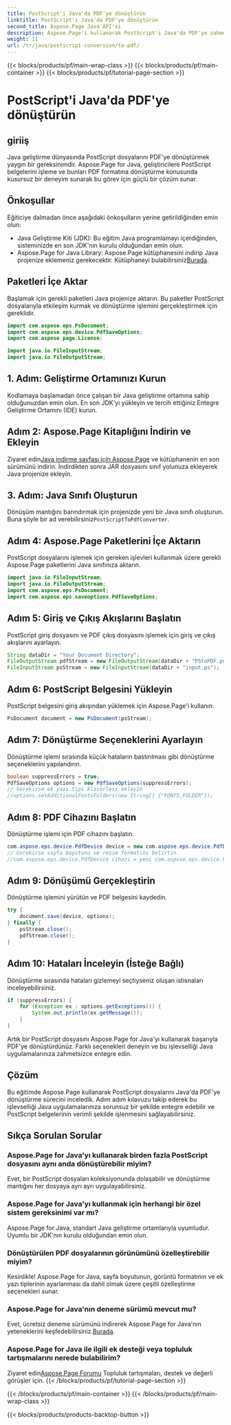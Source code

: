```yaml
---
title: PostScript'i Java'da PDF'ye dönüştürün
linktitle: PostScript'i Java'da PDF'ye dönüştürün
second_title: Aspose.Page Java API'si
description: Aspose.Page'i kullanarak PostScript'i Java'da PDF'ye zahmetsizce dönüştürün. Sorunsuz entegrasyon için adım adım kılavuzumuzu izleyin. Aspose.Page'i hemen indirin!
weight: 11
url: /tr/java/postscript-conversion/to-pdf/
---
```


{{< blocks/products/pf/main-wrap-class >}}
{{< blocks/products/pf/main-container >}}
{{< blocks/products/pf/tutorial-page-section >}}

# PostScript'i Java'da PDF'ye dönüştürün

## giriiş
Java geliştirme dünyasında PostScript dosyalarını PDF'ye dönüştürmek yaygın bir gereksinimdir. Aspose.Page for Java, geliştiricilere PostScript belgelerini işleme ve bunları PDF formatına dönüştürme konusunda kusursuz bir deneyim sunarak bu görev için güçlü bir çözüm sunar.
## Önkoşullar
Eğiticiye dalmadan önce aşağıdaki önkoşulların yerine getirildiğinden emin olun:
- Java Geliştirme Kiti (JDK): Bu eğitim Java programlamayı içerdiğinden, sisteminizde en son JDK'nın kurulu olduğundan emin olun.
-  Aspose.Page for Java Library: Aspose.Page kütüphanesini indirip Java projenize eklemeniz gerekecektir. Kütüphaneyi bulabilirsiniz[Burada](https://releases.aspose.com/page/java/).
## Paketleri İçe Aktar
Başlamak için gerekli paketleri Java projenize aktarın. Bu paketler PostScript dosyalarıyla etkileşim kurmak ve dönüştürme işlemini gerçekleştirmek için gereklidir.
```java
import com.aspose.eps.PsDocument;
import com.aspose.eps.device.PdfSaveOptions;
import com.aspose.page.License;

import java.io.FileInputStream;
import java.io.FileOutputStream;
```
## 1. Adım: Geliştirme Ortamınızı Kurun
Kodlamaya başlamadan önce çalışan bir Java geliştirme ortamına sahip olduğunuzdan emin olun. En son JDK'yı yükleyin ve tercih ettiğiniz Entegre Geliştirme Ortamını (IDE) kurun.
## Adım 2: Aspose.Page Kitaplığını İndirin ve Ekleyin
 Ziyaret edin[Java indirme sayfası için Aspose.Page](https://releases.aspose.com/page/java/) ve kütüphanenin en son sürümünü indirin. İndirdikten sonra JAR dosyasını sınıf yolunuza ekleyerek Java projenize ekleyin.
## 3. Adım: Java Sınıfı Oluşturun
 Dönüşüm mantığını barındırmak için projenizde yeni bir Java sınıfı oluşturun. Buna şöyle bir ad verebilirsiniz`PostScriptToPdfConverter`.
## Adım 4: Aspose.Page Paketlerini İçe Aktarın
PostScript dosyalarını işlemek için gereken işlevleri kullanmak üzere gerekli Aspose.Page paketlerini Java sınıfınıza aktarın.
```java
import java.io.FileInputStream;
import java.io.FileOutputStream;
import com.aspose.eps.PsDocument;
import com.aspose.eps.saveoptions.PdfSaveOptions;
```
## Adım 5: Giriş ve Çıkış Akışlarını Başlatın
PostScript giriş dosyasını ve PDF çıkış dosyasını işlemek için giriş ve çıkış akışlarını ayarlayın.
```java
String dataDir = "Your Document Directory";
FileOutputStream pdfStream = new FileOutputStream(dataDir + "PStoPDF.pdf");
FileInputStream psStream = new FileInputStream(dataDir + "input.ps");
```
## Adım 6: PostScript Belgesini Yükleyin
PostScript belgesini giriş akışından yüklemek için Aspose.Page'i kullanın.
```java
PsDocument document = new PsDocument(psStream);
```
## Adım 7: Dönüştürme Seçeneklerini Ayarlayın
Dönüştürme işlemi sırasında küçük hataların bastırılması gibi dönüştürme seçeneklerini yapılandırın.
```java
boolean suppressErrors = true;
PdfSaveOptions options = new PdfSaveOptions(suppressErrors);
// Gerekirse ek yazı tipi klasörleri ekleyin
//options.setAdditionalFontsFolders(new String[] {"FONTS_FOLDER"});
```
## Adım 8: PDF Cihazını Başlatın
Dönüştürme işlemi için PDF cihazını başlatın.
```java
com.aspose.eps.device.PdfDevice device = new com.aspose.eps.device.PdfDevice(pdfStream);
// Gerekirse sayfa boyutunu ve resim formatını belirtin
//com.aspose.eps.device.PdfDevice cihazı = yeni com.aspose.eps.device.PdfDevice(pdfStream, new Dimension(595, 842));
```
## Adım 9: Dönüşümü Gerçekleştirin
Dönüştürme işlemini yürütün ve PDF belgesini kaydedin.
```java
try {
    document.save(device, options);
} finally {
    psStream.close();
    pdfStream.close();
}
```
## Adım 10: Hataları İnceleyin (İsteğe Bağlı)
Dönüştürme sırasında hataları gizlemeyi seçtiyseniz oluşan istisnaları inceleyebilirsiniz.
```java
if (suppressErrors) {
    for (Exception ex : options.getExceptions()) {
        System.out.println(ex.getMessage());
    }
}
```
Artık bir PostScript dosyasını Aspose.Page for Java'yı kullanarak başarıyla PDF'ye dönüştürdünüz. Farklı seçenekleri deneyin ve bu işlevselliği Java uygulamalarınıza zahmetsizce entegre edin.
## Çözüm
Bu eğitimde Aspose.Page kullanarak PostScript dosyalarını Java'da PDF'ye dönüştürme sürecini inceledik. Adım adım kılavuzu takip ederek bu işlevselliği Java uygulamalarınıza sorunsuz bir şekilde entegre edebilir ve PostScript belgelerinin verimli şekilde işlenmesini sağlayabilirsiniz.

## Sıkça Sorulan Sorular
### Aspose.Page for Java'yı kullanarak birden fazla PostScript dosyasını aynı anda dönüştürebilir miyim?
Evet, bir PostScript dosyaları koleksiyonunda dolaşabilir ve dönüştürme mantığını her dosyaya ayrı ayrı uygulayabilirsiniz.
### Aspose.Page for Java'yı kullanmak için herhangi bir özel sistem gereksinimi var mı?
Aspose.Page for Java, standart Java geliştirme ortamlarıyla uyumludur. Uyumlu bir JDK'nın kurulu olduğundan emin olun.
### Dönüştürülen PDF dosyalarının görünümünü özelleştirebilir miyim?
Kesinlikle! Aspose.Page for Java, sayfa boyutunun, görüntü formatının ve ek yazı tiplerinin ayarlanması da dahil olmak üzere çeşitli özelleştirme seçenekleri sunar.
### Aspose.Page for Java'nın deneme sürümü mevcut mu?
 Evet, ücretsiz deneme sürümünü indirerek Aspose.Page for Java'nın yeteneklerini keşfedebilirsiniz.[Burada](https://releases.aspose.com/).
### Aspose.Page for Java ile ilgili ek desteği veya topluluk tartışmalarını nerede bulabilirim?
 Ziyaret edin[Aspose.Page Forumu](https://forum.aspose.com/c/page/39) Topluluk tartışmaları, destek ve değerli görüşler için.
{{< /blocks/products/pf/tutorial-page-section >}}

{{< /blocks/products/pf/main-container >}}
{{< /blocks/products/pf/main-wrap-class >}}

{{< blocks/products/products-backtop-button >}}
